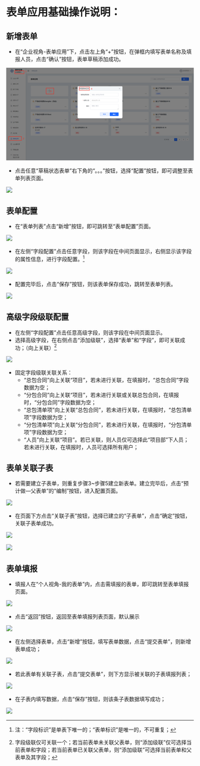 # 表单应用基础操作说明：

## 新增表单

-   在“企业视角-表单应用”下，点击左上角“+”按钮，在弹框内填写表单名称及填报人员，点击“确认”按钮，表单草稿添加成功。

![](/images/新增表单1.png)

-   点击任意“草稿状态表单”右下角的“。。。”按钮，选择“配置”按钮，即可调整至表单列表页面。

![](media/b5d9b828f69d54a2bd4763ade269d961.png)

## 表单配置

-   在“表单列表”点击“新增”按钮，即可跳转至“表单配置”页面。

![](media/c2310dd981c1f97b26d423bc382ceb2c.png)

-   在左侧“字段配置”点击任意字段，则该字段在中间页面显示，右侧显示该字段的属性信息，进行字段配置。[^1]

[^1]: 注：“字段标识”是单表下唯一的；“表单标识”是唯一的，不可重复；

![](media/2ed95dab9591f2db961d0495bee2658f.png)

-   配置完毕后，点击“保存”按钮，则该表单保存成功，跳转至表单列表。

![](media/6d6fe3ecb9622aa143fd965f365a68fa.png)

## 高级字段级联配置

-   在左侧“字段配置”点击任意高级字段，则该字段在中间页面显示。
-   选择高级字段，在右侧点击“添加级联”，选择“表单”和“字段”，即可关联成功；（向上关联）[^2]

[^2]: 字段级联仅可关联一个；若当前表单未关联父表单，则“添加级联”仅可选择当前表单和字段；若当前表单已关联父表单，则“添加级联”可选择当前表单和父表单及其字段；

![](media/63a14ea6503bf5f9229416967a962594.png)

-   固定字段级联关联关系：
    -   “总包合同”向上关联“项目”，若未进行关联，在填报时，“总包合同”字段数据为空；
    -   “分包合同”向上关联“项目”，若未进行关联或关联总包合同，在填报时，“分包合同”字段数据为空；
    -   “总包清单项”向上关联“总包合同”，若未进行关联，在填报时，“总包清单项”字段数据为空；
    -   “分包清单项”向上关联“分包合同”，若未进行关联，在填报时，“分包清单项”字段数据为空；
    -   “人员”向上关联“项目”。若已关联，则人员仅可选择此“项目部”下人员；若未进行关联，在填报时，人员可选择所有用户；

## 表单关联子表

-   若需要建立子表单，则重复步骤3\~步骤5建立新表单。建立完毕后，点击“预计做—父表单”的“编制”按钮，进入配置页面。

![](media/e2843537dc1a513299f19f1d5fc325ee.png)

-   在页面下方点击“关联子表”按钮，选择已建立的“子表单”，点击“确定”按钮，关联子表单成功。

![](media/cb791067fbd351542f6fc8fd51bff527.png)

![](media/f525d8a09c107345f1753d9153d5bd26.png)

## 表单填报

-   填报人在“个人视角-我的表单”内，点击需填报的表单，即可跳转至表单填报页面。

![](media/564240a4cb0bd835680e12c25a075815.png)

-   点击“返回”按钮，返回至表单填报列表页面，默认展示

![](media/3943b9c7c3af36f7aaf5168f321c0022.png)

-   在左侧选择表单，点击“新增”按钮，填写表单数据，点击“提交表单”，则新增表单成功；

![](media/cbb345eb2c3cce271e53e9e5a31dab92.png)

-   若此表单有关联子表，点击“提交表单”，则下方显示被关联的子表填报列表；

![](media/a03280000dcfc9cf78f976643060d9e8.png)

-   在子表内填写数据，点击“保存”按钮，则该条子表数据填写成功；

![](media/a59f4aa299cb045a46e772226b362657.png)
